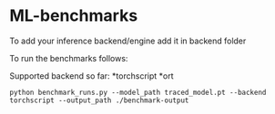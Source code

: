 # ML-benchmarks

To add your inference backend/engine add it in backend folder

To run the benchmarks follows:

Supported backend so far:
*torchscript
*ort

```
python benchmark_runs.py --model_path traced_model.pt --backend torchscript --output_path ./benchmark-output

```
